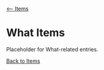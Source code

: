 [⟵ Items](../README.md)

# What Items

Placeholder for What-related entries.

[Back to Items](../README.md)
